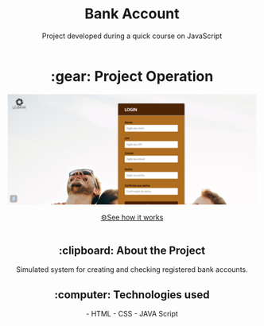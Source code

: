 
<h1 align="center" font-size="20px"> Bank Account</h1>

<div align="center">
Project developed during a quick course on JavaScript
</div>
<br>

<h1 align="center" > :gear: Project Operation </h1>

<p align="center" >
<img  width="500px" src="/bankaccount.png" alt="bankaccount.png" >
</p>

<div align="center">
<a href="https://bankaccountt.netlify.app/">⚙️See how it works</a>
</div>  

<br>

<h2 align="center"> :clipboard: About the Project </h2>

<div align="center">
Simulated system for creating and checking registered bank accounts.
</div>

<h2 align="center"> :computer: Technologies used </h2>
<div align="center">
- HTML
- CSS
- JAVA Script  
</div>
